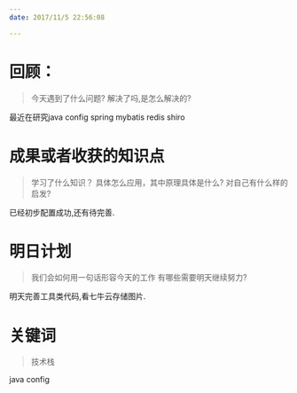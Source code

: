 ```yaml
---
date: 2017/11/5 22:56:08

---
```


# 回顾：
> 今天遇到了什么问题?
> 解决了吗,是怎么解决的?

最近在研究java config spring mybatis redis shiro

# 成果或者收获的知识点
> 学习了什么知识？
> 具体怎么应用，其中原理具体是什么?
> 对自己有什么样的启发?

已经初步配置成功,还有待完善.

# 明日计划
> 我们会如何用一句话形容今天的工作
> 有哪些需要明天继续努力?

明天完善工具类代码,看七牛云存储图片.

# 关键词
> 技术栈

java config
